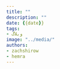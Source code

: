 ```yaml
---
title: ""
description: ""
date: {{date}}
tags: 
- وبلاگ
image: "../media/"
authors: 
- zachshirow
- hemra
---
```

